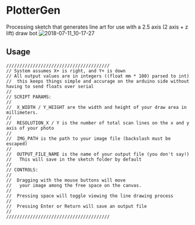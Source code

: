 # PlotterGen
Processing sketch that generates line art for use with a 2.5 axis (2 axis + z lift) draw bot
![2018-07-11_10-17-27](https://user-images.githubusercontent.com/21973290/42578037-b34712b8-84f3-11e8-9004-539feefc3ab0.png)

## Usage
```
///////////////////////////////////////
// System assumes X+ is right, and Y+ is down
// All output values are in integers ((float mm * 100) parsed to int)
//  this keeps things simple and accurage on the arduino side without having to send floats over serial
//  
// SCRIPT PARAMS:
//  
//  X_WIDTH / Y_HEIGHT are the width and height of your draw area in millimeters.
//  
//  RESOLUTION_X / Y is the number of total scan lines on the x and y axis of your photo
//  
//  IMG_PATH is the path to your image file (backslash must be escaped)
//  
//  OUTPUT_FILE_NAME is the name of your output file (you don't say!)
//   This will save in the sketch folder by default
//  
// CONTROLS:
//  
//  Dragging with the mouse buttons will move 
//   your image among the free space on the canvas.
//  
//  Pressing space will toggle viewing the line drawing process
//  
//  Pressing Enter or Return will save an output file
// 
///////////////////////////////////////
```
